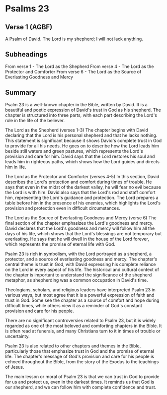 # Psalms 23

## Verse 1 (AGBF)

A Psalm of David. The Lord is my shepherd; I will not lack anything.

## Subheadings

From verse 1 - The Lord as the Shepherd
From verse 4 - The Lord as the Protector and Comforter
From verse 6 - The Lord as the Source of Everlasting Goodness and Mercy

## Summary

Psalm 23 is a well-known chapter in the Bible, written by David. It is a beautiful and poetic expression of David's trust in God as his shepherd. The chapter is structured into three parts, with each part describing the Lord's role in the life of the believer.

The Lord as the Shepherd (verses 1-3)
The chapter begins with David declaring that the Lord is his personal shepherd and that he lacks nothing. This statement is significant because it shows David's complete trust in God to provide for all his needs. He goes on to describe how the Lord leads him beside still waters and green pastures, which represents the Lord's provision and care for him. David says that the Lord restores his soul and leads him in righteous paths, which shows how the Lord guides and directs him in life.

The Lord as the Protector and Comforter (verses 4-5)
In this section, David describes the Lord's protection and comfort during times of trouble. He says that even in the midst of the darkest valley, he will fear no evil because the Lord is with him. David also says that the Lord's rod and staff comfort him, representing the Lord's guidance and protection. The Lord prepares a table before him in the presence of his enemies, which highlights the Lord's provision and protection even in difficult circumstances.

The Lord as the Source of Everlasting Goodness and Mercy (verse 6)
The final section of the chapter emphasizes the Lord's goodness and mercy. David declares that the Lord's goodness and mercy will follow him all the days of his life, which shows that the Lord's blessings are not temporary but everlasting. He says that he will dwell in the house of the Lord forever, which represents the promise of eternal life with God.

Psalm 23 is rich in symbolism, with the Lord portrayed as a shepherd, a protector, and a source of everlasting goodness and mercy. The chapter's central theme is trust in God, with David expressing his complete reliance on the Lord in every aspect of his life. The historical and cultural context of the chapter is important to understand the significance of the shepherd metaphor, as shepherding was a common occupation in David's time.

Theologians, scholars, and religious leaders have interpreted Psalm 23 in various ways, but most agree that it is a powerful expression of faith and trust in God. Some see the chapter as a source of comfort and hope during difficult times, while others view it as a reminder of God's constant provision and care for his people.

There are no significant controversies related to Psalm 23, but it is widely regarded as one of the most beloved and comforting chapters in the Bible. It is often read at funerals, and many Christians turn to it in times of trouble or uncertainty.

Psalm 23 is also related to other chapters and themes in the Bible, particularly those that emphasize trust in God and the promise of eternal life. The chapter's message of God's provision and care for his people is echoed throughout the Bible, from the story of the Exodus to the teachings of Jesus.

The main lesson or moral of Psalm 23 is that we can trust in God to provide for us and protect us, even in the darkest times. It reminds us that God is our shepherd, and we can follow him with complete confidence and trust.